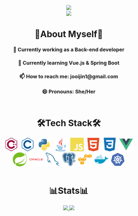 <div align="center">
<img src="https://capsule-render.vercel.app/api?type=waving&color=gradient&height=175&section=header&text=Ijin%Joo&fontSize=70&fontColor=FFFFFF" />
</div>
<div align="center">
  <img src="https://media.giphy.com/media/wwg1suUiTbCY8H8vIA/giphy-downsized-large.gif" width="200"/>
</div>
<div align="center"><h1><b>👾About Myself👾</b></h1></div>
<div align="center">
  <h3>🔭 Currently working as a Back-end developer</h3>
  <h3>🌱 Currently learning Vue.js & Spring Boot</h3>
  <h3>📫 How to reach me: jooijin1@gmail.com</h3>
  <h3>😄 Pronouns: She/Her</h3>
</div>
<br/>
<div align="center"><h1><b>🛠Tech Stack🛠</b></h1></div>
<div align="center">
<img src="https://github.com/devicons/devicon/blob/master/icons/cplusplus/cplusplus-line.svg" width="45" height="45"/>&nbsp;
<img src="https://github.com/devicons/devicon/blob/master/icons/c/c-line.svg" width="45" height="45"/>&nbsp;
<img src="https://github.com/devicons/devicon/blob/master/icons/python/python-original.svg" width="45" height="45"/>&nbsp; 
<img src="https://github.com/devicons/devicon/blob/master/icons/java/java-original.svg" width="45" height="45"/>&nbsp;
<img src="https://github.com/devicons/devicon/blob/master/icons/javascript/javascript-plain.svg" width="45" height="45"/>&nbsp; 
<img src="https://github.com/devicons/devicon/blob/master/icons/html5/html5-plain.svg" width="45" height="45"/>&nbsp;
<img src="https://github.com/devicons/devicon/blob/master/icons/css3/css3-plain.svg" width="45" height="45"/>&nbsp;
<img src="https://github.com/devicons/devicon/blob/master/icons/vuejs/vuejs-original.svg" width="45" height="45"/>
<br/>
<img src="https://github.com/devicons/devicon/blob/master/icons/spring/spring-original.svg" width="45" height="45"/>&nbsp;
<img src="https://github.com/devicons/devicon/blob/master/icons/oracle/oracle-original.svg" width="45" height="45"/>&nbsp;
<img src="https://github.com/devicons/devicon/blob/master/icons/mysql/mysql-plain.svg" width="45" height="45"/>&nbsp;
<img src="https://github.com/devicons/devicon/blob/master/icons/postgresql/postgresql-plain.svg" width="45" height="45"/>&nbsp;
<img src="https://github.com/devicons/devicon/blob/master/icons/amazonwebservices/amazonwebservices-original.svg" width="45" height="45"/>&nbsp;
<img src="https://github.com/devicons/devicon/blob/master/icons/docker/docker-plain.svg" width="45" height="45"/>&nbsp;
<img src="https://github.com/devicons/devicon/blob/master/icons/kubernetes/kubernetes-plain.svg" width="45" height="45"/>
</div>

<br/>
<div align="center"><h1><b>📊Stats📊</b></h1></div>
<div align="center">
  <a href="https://github.com/anuraghazra/github-readme-stats">
    <img src="https://github-readme-stats.vercel.app/api?username=jooijin&show_icons=true&theme=graywhite" height="175" />
  </a>
  <a href="https://github.com/anuraghazra/github-readme-stats">
    <img src="https://github-readme-stats.vercel.app/api/top-langs/?username=jooijin&layout=compact&theme=graywhite" height="175" />
  </a>
</div>
